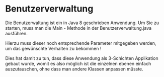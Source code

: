 Benutzerverwaltung
==================

Die Benutzerwaltung ist ein in Java 8 geschrieben Anwendung.
Um Sie zu starten, muss man die Main - Methode in der Benutzerverwaltung.java ausführen.

Hierzu muss dieser noch entsprechende Parameter mitgegeben werden, um das gewünschte Verhalten zu bekommen !

Dies hat damit zu tun, dass diese Anwendung als 3-Schichten Applikation gebaut wurde, womit es also möglich ist die einzelnen ebenen einfach auszutauschen, ohne dass man andere Klassen anpassen müsste.

